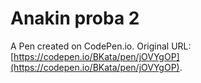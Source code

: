 # Anakin proba 2

A Pen created on CodePen.io. Original URL: [https://codepen.io/BKata/pen/jOVYgOP](https://codepen.io/BKata/pen/jOVYgOP).


